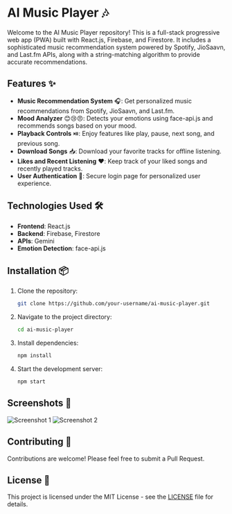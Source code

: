 # AI Music Player 🎶

Welcome to the AI Music Player repository! This is a full-stack progressive web app (PWA) built with React.js, Firebase, and Firestore. It includes a sophisticated music recommendation system powered by Spotify, JioSaavn, and Last.fm APIs, along with a string-matching algorithm to provide accurate recommendations.

## Features ✨

- **Music Recommendation System** 🎧: Get personalized music recommendations from Spotify, JioSaavn, and Last.fm.
- **Mood Analyzer** 😊😢😠: Detects your emotions using face-api.js and recommends songs based on your mood.
- **Playback Controls** ⏯️: Enjoy features like play, pause, next song, and previous song.
- **Download Songs** 📥: Download your favorite tracks for offline listening.
- **Likes and Recent Listening** ❤️: Keep track of your liked songs and recently played tracks.
- **User Authentication** 🔐: Secure login page for personalized user experience.

## Technologies Used 🛠️

- **Frontend**: React.js
- **Backend**: Firebase, Firestore
- **APIs**: Gemini
- **Emotion Detection**: face-api.js

## Installation 📦

1. Clone the repository:
    ```sh
    git clone https://github.com/your-username/ai-music-player.git
    ```
2. Navigate to the project directory:
    ```sh
    cd ai-music-player
    ```
3. Install dependencies:
    ```sh
    npm install
    ```
4. Start the development server:
    ```sh
    npm start
    ```

## Screenshots 📸

![Screenshot 1](https://github.com/powerstone666/MelodyMind/blob/main/Screenshot%20(172).png)
![Screenshot 2](https://github.com/powerstone666/MelodyMind/blob/main/Screenshot%20(173).png)

## Contributing 🤝

Contributions are welcome! Please feel free to submit a Pull Request.

## License 📄

This project is licensed under the MIT License - see the [LICENSE](LICENSE) file for details.
